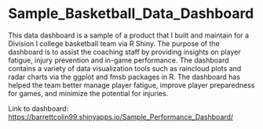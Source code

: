 # Sample_Basketball_Data_Dashboard

This data dashboard is a sample of a product that I built and maintain for a Division I college basketball team via R Shiny. 
The purpose of the dashboard is to assist the coaching staff by providing insights on player fatigue, injury prevention and in-game performance.
The dashboard contains a variety of data visualization tools such as raincloud plots and radar charts via the ggplot and fmsb packages in R.
The dashboard has helped the team better manage player fatigue, improve player preparedness for games, and minimize the potential for injuries.

Link to dashboard: https://barrettcolin99.shinyapps.io/Sample_Performance_Dashboard/
